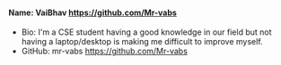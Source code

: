 #### Name: VaiBhav https://github.com/Mr-vabs
- Bio: I'm a CSE student having a good knowledge in our field but not having a laptop/desktop is making me difficult to improve myself.
- GitHub: mr-vabs https://github.com/Mr-vabs
